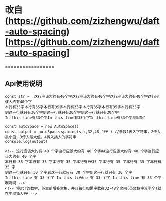 # 改自(https://github.com/zizhengwu/daft-auto-spacing)[https://github.com/zizhengwu/daft-auto-spacing]
=================
## Api使用说明 
```
const str = '这行应该大约有40个字这行应该大约有40个字这行应该大约有40个字这行应该大约有40个字
本行有35字本行有35字本行有35字本行有35字本行有35字本行有35字本行有35字
到这一行就只有30个字到这一行就只有30个字到这一行就只有30个字
In this line有33个字In this line有33个字In this line有33个字啊啊啊'

const autoSpace = new AutoSpace()
const output = autoSpace.spacing(str,32,48,'##') //参数1传入字符串，2传入最小值，3传入最大值，4传入插入的字符串
console.log(output)

<!-- 这行应该大约有 40 个字这行应该大约有 40 个字##这行应该大约有 40 个字这行应该大约有 40 个字
本行有 35 字本行有 35 字本行有 35 字本行有##35 字本行有 35 字本行有 35 字本行有 35 字
到这一行就只有 30 个字到这一行就只有 30 个字到这一行就只有 30 个字
In this line 有 33 个字 In this li##ne 有 33 个字 In this line 有 33 个字啊啊啊 -->
<!-- 将str的数字、英文前后补空格，并且每行如果字数在32-48个之间(英文数字算半个)就在中间插入## -->
```